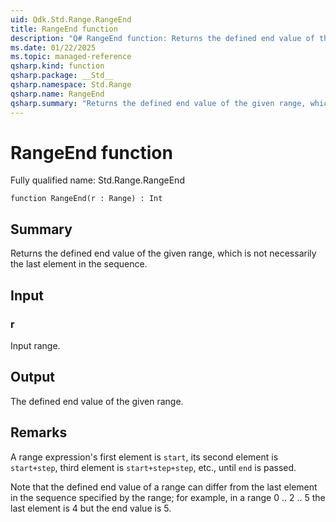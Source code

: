 ```yaml
---
uid: Qdk.Std.Range.RangeEnd
title: RangeEnd function
description: "Q# RangeEnd function: Returns the defined end value of the given range, which is not necessarily the last element in the sequence."
ms.date: 01/22/2025
ms.topic: managed-reference
qsharp.kind: function
qsharp.package: __Std__
qsharp.namespace: Std.Range
qsharp.name: RangeEnd
qsharp.summary: "Returns the defined end value of the given range, which is not necessarily the last element in the sequence."
---
```


# RangeEnd function

Fully qualified name: Std.Range.RangeEnd

```qsharp
function RangeEnd(r : Range) : Int
```

## Summary
Returns the defined end value of the given range,
which is not necessarily the last element in the sequence.

## Input
### r
Input range.

## Output
The defined end value of the given range.

## Remarks
A range expression's first element is `start`,
its second element is `start+step`, third element is `start+step+step`, etc.,
until `end` is passed.

Note that the defined end value of a range can differ from the last element in the sequence specified by the range;
for example, in a range 0 .. 2 .. 5 the last element is 4 but the end value is 5.
